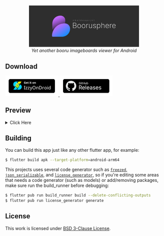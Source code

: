 <p align="center">
    <img src="assets/banner.jpg" alt="boorusphere's banner image" width="70%"/>
    <br/>
    <i>Yet another booru imageboards viewer for Android</i>
</p>

## Download
<a href="https://apt.izzysoft.de/fdroid/index/apk/io.chaldeaprjkt.boorusphere">
    <img src="assets/button-IzzyOnDroid.png" alt="IzzyOnDroid release page" width="170">
</a>
<a href="https://github.com/nullxception/boorusphere/releases">
    <img src="assets/button-GHReleases.png" alt="github release page" width="170">
</a>

## Preview

<details>
    <summary>Click Here</summary>
    <p align="center">
        <img src="assets/preview.jpg" alt="application screenshots"/>
    </p>
</details>

## Building

You can build this app just like any other flutter app, for example:

```bash
$ flutter build apk --target-platform=android-arm64
```

This projects uses several code generator such as [`freezed`](https://github.com/rrousselGit/freezed), [`json_serializable`](https://github.com/google/json_serializable.dart), and [`license_generator`](https://github.com/icapps/flutter-icapps-license), so if you're editing some areas that needs a code generator (such as models) or add/removing packages, make sure run the build_runner before debugging:

```bash
$ flutter pub run build_runner build --delete-conflicting-outputs
$ flutter pub run license_generator generate
```

## License

This work is licensed under [BSD 3-Clause License](LICENSE.md).
